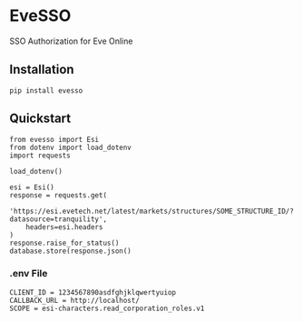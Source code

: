 # EveSSO

SSO Authorization for Eve Online

## Installation

```
pip install evesso
```

## Quickstart

```
from evesso import Esi
from dotenv import load_dotenv
import requests

load_dotenv()

esi = Esi()
response = requests.get(
    'https://esi.evetech.net/latest/markets/structures/SOME_STRUCTURE_ID/?datasource=tranquility',
    headers=esi.headers
)
response.raise_for_status()
database.store(response.json()
```

### .env File

```
CLIENT_ID = 1234567890asdfghjklqwertyuiop
CALLBACK_URL = http://localhost/
SCOPE = esi-characters.read_corporation_roles.v1
```